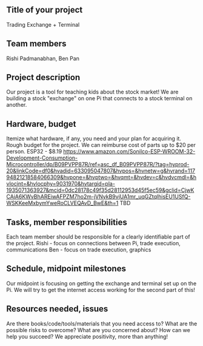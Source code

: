 ## Title of your project
Trading Exchange + Terminal
## Team members
Rishi Padmanabhan, Ben Pan

## Project description
Our project is a tool for teaching kids about the stock market! We are building a stock "exchange" on one Pi that connects to a stock terminal on another.

## Hardware, budget
Itemize what hardware, if any, you need and your plan for acquiring it.
Rough budget for the project. We can reimburse cost of parts up to $20 per person.
ESP32 - $8.19 https://www.amazon.com/Sonilco-ESP-WROOM-32-Development-Consumption-Microcontroller/dp/B09PVPP87R/ref=asc_df_B09PVPP87R/?tag=hyprod-20&linkCode=df0&hvadid=633095047807&hvpos=&hvnetw=g&hvrand=11794821218584066309&hvpone=&hvptwo=&hvqmt=&hvdev=c&hvdvcmdl=&hvlocint=&hvlocphy=9031970&hvtargid=pla-1935071363927&mcid=0dc28178c49f35d28112953d45f5ec59&gclid=CjwKCAiA6KWvBhAREiwAFPZM7ho2m-jVNykB9vjUA1mr_uqGZtqlhisEU1USfQ-WSKKeeMxbymYweRoCLVEQAvD_BwE&th=1
TBD
## Tasks, member responsibilities
Each team member should be responsible for a clearly identifiable part of the project.
Rishi - focus on connections between Pi, trade execution, communications
Ben - focus on trade execution, graphics
## Schedule, midpoint milestones
Our midpoint is focusing on getting the exchange and terminal set up on the Pi. We will try to get the internet access working for the second part of this!
## Resources needed, issues
Are there books/code/tools/materials that you need access to? 
What are the possible risks to overcome? What are you concerned about? 
How can we help you succeed?
We appreciate positivity, more than anything!
